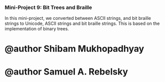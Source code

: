 ### Mini-Project 9: Bit Trees and Braille

In this mini-project, we converted between ASCII strings, and bit braille strings to Unicode, ASCII strings and bit braille strings. This is based on the implementation of binary trees. 

# @author Shibam Mukhopadhyay
# @author Samuel A. Rebelsky

